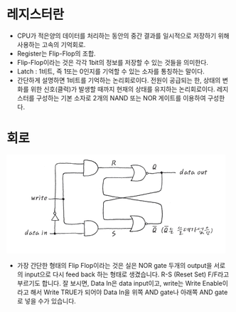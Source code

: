 # 레지스터란
- CPU가 적은양의 데이터를 처리하는 동안의 중간 결과를 일시적으로 저장하기 위해 사용하는 고속의 기억회로.
- Register는 Flip-Flop의 조합.
- Flip-Flop이라는 것은 각각 1bit의 정보를 저장할 수 있는 것들을 의미한다. 
- Latch : 1비트, 즉 1또는 0인지를 기억할 수 있는 소자를 통칭하는 말이다. 
- 간단하게 설명하면 1비트를 기억하는 논리회로이다. 전원이 공급되는 한, 상태의 변화를 위한 신호(클럭)가 발생할 때까지 현재의 상태를 유지하는 논리회로이다. 레지스터를 구성하는 기본 소자로 2개의 NAND 또는 NOR 게이트를 이용하여 구성한다.


# 회로
![alt text](image.png)
- 가장 간단한 형태의 Flip Flop이라는 것은 실은 NOR gate 두개의 output을 서로의 input으로 다시 feed back 하는 형태로 생겼습니다. R-S (Reset Set) F/F라고 부르기도 합니다. 잘 보시면, Data In은 data input이고, write는 Write Enable이라고 해서 Write TRUE가 되어야 Data In을 위쪽 AND gate나 아래쪽 AND gate로 넣을 수가 있습니다.

